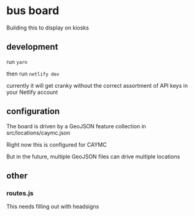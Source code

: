 # bus board

Building this to display on kiosks

## development

run `yarn`

then run `netlify dev`

currently it will get cranky without the correct assortment of API keys in your Netlify account

## configuration

The board is driven by a GeoJSON feature collection in src/locations/caymc.json

Right now this is configured for CAYMC

But in the future, multiple GeoJSON files can drive multiple locations

## other

### routes.js

This needs filling out with headsigns